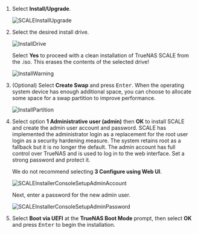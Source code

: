 &NewLine;

1. Select **Install/Upgrade**.

   ![SCALEInstallUpgrade](/images/SCALE/Install/SCALEInstallMainScreen.png "SCALE Install Main Screen")

2. Select the desired install drive.

   ![InstallDrive](/images/SCALE/Install/SCALEInstallDriveScreen.png "Install Drive Screen")

   Select **Yes** to proceed with a clean installation of TrueNAS SCALE from the <file>.iso</file>.
   This erases the contents of the selected drive!

   ![InstallWarning](/images/SCALE/Install/SCALEInstallWarningScreen.png "Install Warning Screen")

3. (Optional) Select **Create Swap** and press <kbd>Enter</kbd>.
   When the operating system device has enough additional space, you can choose to allocate some space for a swap partition to improve performance.
   

   ![InstallPartition](/images/SCALE/Install/SCALEInstallPartitionScreen.png "Install Partition Screen")

4. Select option **1 Administrative user (admin)** then **OK** to install SCALE and create the admin user account and password.
   SCALE has implemented the administrator login as a replacement for the root user login as a security hardening measure.
   The system retains root as a fallback but it is no longer the default.
   The admin account has full control over TrueNAS and is used to log in to the web interface.
   Set a strong password and protect it.

   We do not recommend selecting **3 Configure using Web UI**.

   ![SCALEInstallerConsoleSetupAdminAccount](/images/SCALE/Install/SCALEInstallerConsoleSetupAdminAccount.png "Admin User Screen")

   Next, enter a password for the new admin user.

   ![SCALEInstallerConsoleSetupAdminPassword](/images/SCALE/Install/SCALEInstallerConsoleSetupAdminPassword.png "Install Password Screen")

5. Select **Boot via UEFI** at the **TrueNAS Boot Mode** prompt, then select **OK** and press <kbd>Enter</kbd> to begin the installation.

